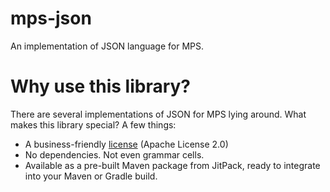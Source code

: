 # mps-json

An implementation of JSON language for MPS.

# Why use this library?

There are several implementations of JSON for MPS lying around. What makes this library special? A few things:

* A business-friendly [license](LICENSE.txt) (Apache License 2.0)
* No dependencies. Not even grammar cells.
* Available as a pre-built Maven package from JitPack, ready to integrate into your Maven or Gradle build.
